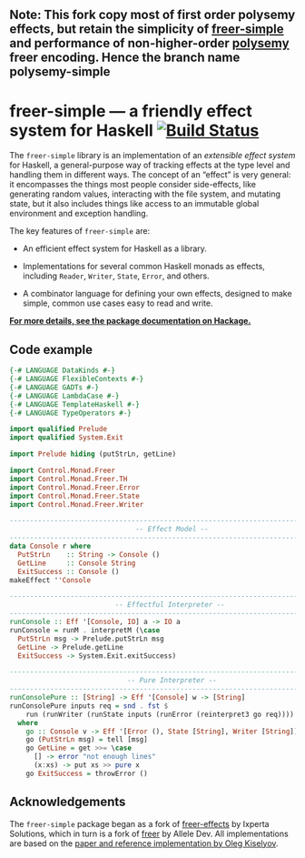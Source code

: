 ## Note: This fork copy most of first order polysemy effects, but retain the simplicity of [**freer-simple**](https://github.com/lexi-lambda/freer-simple) and performance of non-higher-order [**polysemy**](https://github.com/polysemy-research/polysemy) freer encoding.  Hence the branch name polysemy-simple

# freer-simple — a friendly effect system for Haskell [![Build Status](https://travis-ci.org/lexi-lambda/freer-simple.svg?branch=master)](https://travis-ci.org/lexi-lambda/freer-simple)

The `freer-simple` library is an implementation of an *extensible effect system* for Haskell, a general-purpose way of tracking effects at the type level and handling them in different ways. The concept of an “effect” is very general: it encompasses the things most people consider side-effects, like generating random values, interacting with the file system, and mutating state, but it also includes things like access to an immutable global environment and exception handling.

The key features of `freer-simple` are:

  - An efficient effect system for Haskell as a library.

  - Implementations for several common Haskell monads as effects, including `Reader`, `Writer`, `State`, `Error`, and others.

  - A combinator language for defining your own effects, designed to make simple, common use cases easy to read and write.

[**For more details, see the package documentation on Hackage.**](https://hackage.haskell.org/package/freer-simple)

## Code example

```haskell
{-# LANGUAGE DataKinds #-}
{-# LANGUAGE FlexibleContexts #-}
{-# LANGUAGE GADTs #-}
{-# LANGUAGE LambdaCase #-}
{-# LANGUAGE TemplateHaskell #-}
{-# LANGUAGE TypeOperators #-}

import qualified Prelude
import qualified System.Exit

import Prelude hiding (putStrLn, getLine)

import Control.Monad.Freer
import Control.Monad.Freer.TH
import Control.Monad.Freer.Error
import Control.Monad.Freer.State
import Control.Monad.Freer.Writer

--------------------------------------------------------------------------------
                               -- Effect Model --
--------------------------------------------------------------------------------
data Console r where
  PutStrLn    :: String -> Console ()
  GetLine     :: Console String
  ExitSuccess :: Console ()
makeEffect ''Console

--------------------------------------------------------------------------------
                          -- Effectful Interpreter --
--------------------------------------------------------------------------------
runConsole :: Eff '[Console, IO] a -> IO a
runConsole = runM . interpretM (\case
  PutStrLn msg -> Prelude.putStrLn msg
  GetLine -> Prelude.getLine
  ExitSuccess -> System.Exit.exitSuccess)

--------------------------------------------------------------------------------
                             -- Pure Interpreter --
--------------------------------------------------------------------------------
runConsolePure :: [String] -> Eff '[Console] w -> [String]
runConsolePure inputs req = snd . fst $
    run (runWriter (runState inputs (runError (reinterpret3 go req))))
  where
    go :: Console v -> Eff '[Error (), State [String], Writer [String]] v
    go (PutStrLn msg) = tell [msg]
    go GetLine = get >>= \case
      [] -> error "not enough lines"
      (x:xs) -> put xs >> pure x
    go ExitSuccess = throwError ()
```

## Acknowledgements

The `freer-simple` package began as a fork of [freer-effects](http://hackage.haskell.org/package/freer-effects) by Ixperta Solutions, which in turn is a fork of [freer](http://hackage.haskell.org/package/freer) by Allele Dev. All implementations are based on the [paper and reference implementation by Oleg Kiselyov](http://okmij.org/ftp/Haskell/extensible/more.pdf).

